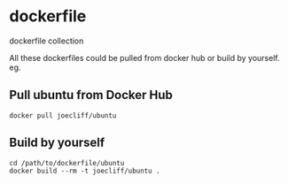dockerfile
==========

dockerfile collection


All these dockerfiles could be pulled from docker hub or build by yourself. eg.

Pull ubuntu from Docker Hub
------
```
docker pull joecliff/ubuntu
```

Build by yourself
------
```
cd /path/to/dockerfile/ubuntu
docker build --rm -t joecliff/ubuntu .
```